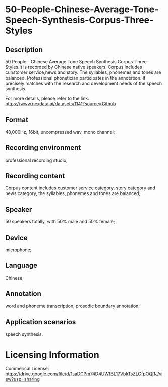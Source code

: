 # 50-People-Chinese-Average-Tone-Speech-Synthesis-Corpus-Three-Styles


## Description
50 People - Chinese Average Tone Speech Synthesis Corpus-Three Styles.It is recorded by Chinese native speakers. Corpus includes cunstomer service,news and story. The syllables, phonemes and tones are balanced. Professional phonetician participates in the annotation. It precisely matches with the research and development needs of the speech synthesis.

For more details, please refer to the link: https://www.nexdata.ai/datasets/1141?source=Github


## Format
48,000Hz, 16bit, uncompressed wav, mono channel;

## Recording environment
professional recording studio;

## Recording content
Corpus content includes customer service category, story category and news category, the syllables, phonemes and tones are balanced;

## Speaker
50 speakers totally, with 50% male and 50% female;

## Device
microphone;

## Language
Chinese;

## Annotation
word and phoneme transcription, prosodic boundary annotation;

## Application scenarios
speech synthesis.

# Licensing Information
Commerical License: https://drive.google.com/file/d/1saDCPm74D4UWfBL17VbkTsZLGfpOQj1J/view?usp=sharing
